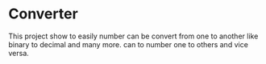 # Converter
This project show to easily number can be convert from one to another like binary to decimal and many more.
can to number one to others and vice versa.
